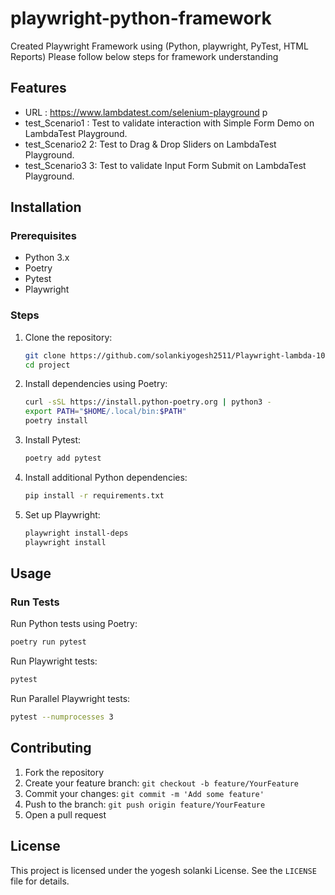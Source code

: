 # playwright-python-framework

Created Playwright Framework using (Python, playwright, PyTest, HTML Reports)
Please follow below steps for framework understanding


## Features
- URL :  https://www.lambdatest.com/selenium-playground p
- test_Scenario1 : Test to validate interaction with Simple Form Demo on LambdaTest Playground.
- test_Scenario2 2: Test to Drag & Drop Sliders on LambdaTest Playground.
- test_Scenario3 3: Test to validate Input Form Submit on LambdaTest Playground.

## Installation

### Prerequisites
- Python 3.x
- Poetry
- Pytest
- Playwright

### Steps
1. Clone the repository:
   ```bash
   git clone https://github.com/solankiyogesh2511/Playwright-lambda-101
   cd project
   ```

2. Install dependencies using Poetry:
   ```bash
   curl -sSL https://install.python-poetry.org | python3 -
   export PATH="$HOME/.local/bin:$PATH"
   poetry install
   ```

3. Install Pytest:
   ```bash
   poetry add pytest
   ```

4. Install additional Python dependencies:
   ```bash
   pip install -r requirements.txt
   ```

5. Set up Playwright:
   ```bash
   playwright install-deps
   playwright install
   ```

## Usage

### Run Tests
Run Python tests using Poetry:
```bash
poetry run pytest
```

Run Playwright tests:
```bash
pytest
```
Run Parallel Playwright tests:
```bash
pytest --numprocesses 3
```
## Contributing

1. Fork the repository
2. Create your feature branch: `git checkout -b feature/YourFeature`
3. Commit your changes: `git commit -m 'Add some feature'`
4. Push to the branch: `git push origin feature/YourFeature`
5. Open a pull request

## License

This project is licensed under the yogesh solanki License. See the `LICENSE` file for details.
